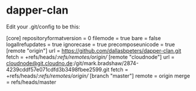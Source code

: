# dapper-clan

Edit your .git/config to be this:

[core]
	repositoryformatversion = 0
	filemode = true
	bare = false
	logallrefupdates = true
	ignorecase = true
	precomposeunicode = true
[remote "origin"]
	url = https://github.com/dallasbpeters/dapper-clan.git
	fetch = +refs/heads/*:refs/remotes/origin/*
[remote "cloudnode"]
	url = cloudnode@git.cloudno.de:/git/mark.bradshaw/2874-4239cddf57e071cdfd3b3498fbee2599.git
	fetch = +refs/heads/*:refs/remotes/origin/*
[branch "master"]
	remote = origin
	merge = refs/heads/master
